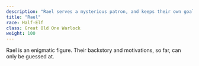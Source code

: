 ```yaml
---
description: "Rael serves a mysterious patron, and keeps their own goals opaque."
title: "Rael"
race: Half-Elf
class: Great Old One Warlock
weight: 100
---
```


Rael is an enigmatic figure. Their backstory and motivations, so far, can only be guessed at.